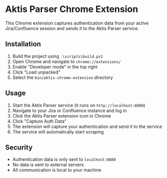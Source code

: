# Aktis Parser Chrome Extension

This Chrome extension captures authentication data from your active Jira/Confluence session and sends it to the Aktis Parser service.

## Installation

1. Build the project using `.\scripts\build.ps1`
2. Open Chrome and navigate to `chrome://extensions/`
3. Enable "Developer mode" in the top right
4. Click "Load unpacked"
5. Select the `bin/aktis-chrome-extension` directory

## Usage

1. Start the Aktis Parser service (it runs on `http://localhost:8080`)
2. Navigate to your Jira or Confluence instance and log in
3. Click the Aktis Parser extension icon in Chrome
4. Click "Capture Auth Data"
5. The extension will capture your authentication and send it to the service
6. The service will automatically start scraping

## Security

- Authentication data is only sent to `localhost:8080`
- No data is sent to external servers
- All communication is local to your machine
